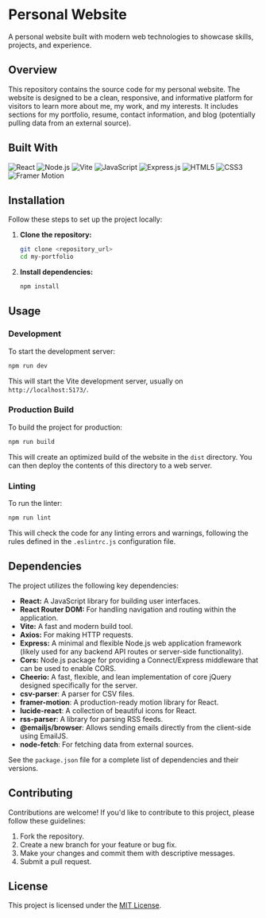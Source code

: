 # Personal Website

A personal website built with modern web technologies to showcase skills, projects, and experience.

## Overview

This repository contains the source code for my personal website. The website is designed to be a clean, responsive, and informative platform for visitors to learn more about me, my work, and my interests.  It includes sections for my portfolio, resume, contact information, and blog (potentially pulling data from an external source).

## Built With

![React](https://img.shields.io/badge/React-20232A?style=for-the-badge&logo=react&logoWidth=60) ![Node.js](https://img.shields.io/badge/Node.js-339933?style=for-the-badge&logo=node.js&logoWidth=60) ![Vite](https://img.shields.io/badge/Vite-B44F47?style=for-the-badge&logo=vite&logoColor=white&logoWidth=60) ![JavaScript](https://img.shields.io/badge/JavaScript-F7DF1E?style=for-the-badge&logo=javascript&logoWidth=60) ![Express.js](https://img.shields.io/badge/Express.js-000000?style=for-the-badge&logo=express&logoWidth=60) ![HTML5](https://img.shields.io/badge/HTML5-E34F26?style=for-the-badge&logo=html5&logoWidth=60) ![CSS3](https://img.shields.io/badge/CSS3-1572B6?style=for-the-badge&logo=css3&logoWidth=60) ![Framer Motion](https://img.shields.io/badge/Framer_Motion-0055FF?style=for-the-badge&logo=framer&logoColor=white&logoWidth=60)

## Installation

Follow these steps to set up the project locally:

1.  **Clone the repository:**

    ```bash
    git clone <repository_url>
    cd my-portfolio
    ```

2.  **Install dependencies:**

    ```bash
    npm install
    ```

## Usage

### Development

To start the development server:

```bash
npm run dev
```

This will start the Vite development server, usually on `http://localhost:5173/`.

### Production Build

To build the project for production:

```bash
npm run build
```

This will create an optimized build of the website in the `dist` directory.  You can then deploy the contents of this directory to a web server.

### Linting

To run the linter:

```bash
npm run lint
```

This will check the code for any linting errors and warnings, following the rules defined in the `.eslintrc.js` configuration file.

## Dependencies

The project utilizes the following key dependencies:

*   **React:** A JavaScript library for building user interfaces.
*   **React Router DOM:**  For handling navigation and routing within the application.
*   **Vite:** A fast and modern build tool.
*   **Axios:** For making HTTP requests.
*   **Express:** A minimal and flexible Node.js web application framework (likely used for any backend API routes or server-side functionality).
*   **Cors:**  Node.js package for providing a Connect/Express middleware that can be used to enable CORS.
*   **Cheerio:** A fast, flexible, and lean implementation of core jQuery designed specifically for the server.
*   **csv-parser**: A parser for CSV files.
*   **framer-motion**:  A production-ready motion library for React.
*   **lucide-react**:  A collection of beautiful icons for React.
*   **rss-parser**: A library for parsing RSS feeds.
*   **@emailjs/browser**: Allows sending emails directly from the client-side using EmailJS.
*   **node-fetch**: For fetching data from external sources.

See the `package.json` file for a complete list of dependencies and their versions.

## Contributing

Contributions are welcome! If you'd like to contribute to this project, please follow these guidelines:

1.  Fork the repository.
2.  Create a new branch for your feature or bug fix.
3.  Make your changes and commit them with descriptive messages.
4.  Submit a pull request.

## License

This project is licensed under the [MIT License](LICENSE).